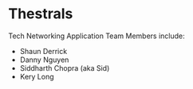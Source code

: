 # Thestrals
Tech Networking Application
Team Members include:



- Shaun Derrick
- Danny Nguyen
- Siddharth Chopra (aka Sid)
- Kery Long
 
